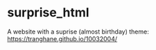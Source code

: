 # surprise_html
A website with a suprise (almost birthday) theme: https://tranghane.github.io/10032004/   
  
 <!-- asdfasdf --> 
 
 
   
 
